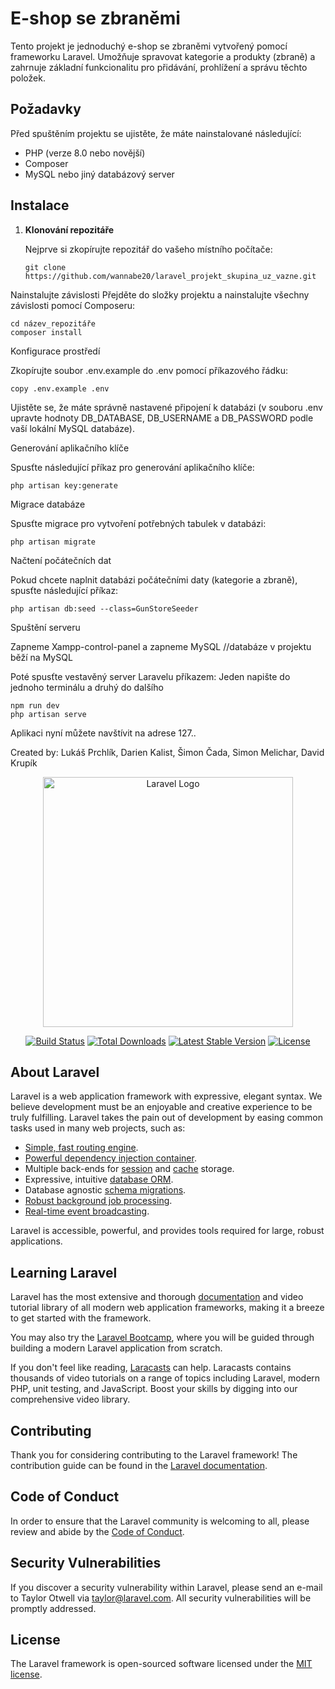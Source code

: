 # E-shop se zbraněmi

Tento projekt je jednoduchý e-shop se zbraněmi vytvořený pomocí frameworku Laravel. Umožňuje spravovat kategorie a produkty (zbraně) a zahrnuje základní funkcionalitu pro přidávání, prohlížení a správu těchto položek.

## Požadavky

Před spuštěním projektu se ujistěte, že máte nainstalované následující:

- PHP (verze 8.0 nebo novější)
- Composer
- MySQL nebo jiný databázový server

## Instalace

1. **Klonování repozitáře**

   Nejprve si zkopírujte repozitář do vašeho místního počítače:

   ```
   git clone https://github.com/wannabe20/laravel_projekt_skupina_uz_vazne.git
   ```
Nainstalujte závislosti
Přejděte do složky projektu a nainstalujte všechny závislosti pomocí Composeru:

```
cd název_repozitáře
composer install
```
Konfigurace prostředí

Zkopírujte soubor .env.example do .env pomocí příkazového řádku:

```
copy .env.example .env
```
Ujistěte se, že máte správně nastavené připojení k databázi (v souboru .env upravte hodnoty DB_DATABASE, DB_USERNAME a DB_PASSWORD podle vaší lokální MySQL databáze).

Generování aplikačního klíče

Spusťte následující příkaz pro generování aplikačního klíče:

```
php artisan key:generate
```
Migrace databáze

Spusťte migrace pro vytvoření potřebných tabulek v databázi:

```
php artisan migrate
```
Načtení počátečních dat

Pokud chcete naplnit databázi počátečními daty (kategorie a zbraně), spusťte následující příkaz:

```
php artisan db:seed --class=GunStoreSeeder
```
Spuštění serveru

Zapneme Xampp-control-panel a zapneme MySQL //databáze v projektu běží na MySQL

Poté spusťte vestavěný server Laravelu příkazem:
Jeden napište do jednoho terminálu a druhý do dalšího
```
npm run dev
php artisan serve
```
Aplikaci nyní můžete navštívit na adrese 127..

Created by: Lukáš Prchlík, Darien Kalist, Šimon Čada, Simon Melichar, David Krupík




<p align="center"><a href="https://laravel.com" target="_blank"><img src="https://raw.githubusercontent.com/laravel/art/master/logo-lockup/5%20SVG/2%20CMYK/1%20Full%20Color/laravel-logolockup-cmyk-red.svg" width="400" alt="Laravel Logo"></a></p>

<p align="center">
<a href="https://github.com/laravel/framework/actions"><img src="https://github.com/laravel/framework/workflows/tests/badge.svg" alt="Build Status"></a>
<a href="https://packagist.org/packages/laravel/framework"><img src="https://img.shields.io/packagist/dt/laravel/framework" alt="Total Downloads"></a>
<a href="https://packagist.org/packages/laravel/framework"><img src="https://img.shields.io/packagist/v/laravel/framework" alt="Latest Stable Version"></a>
<a href="https://packagist.org/packages/laravel/framework"><img src="https://img.shields.io/packagist/l/laravel/framework" alt="License"></a>
</p>

## About Laravel

Laravel is a web application framework with expressive, elegant syntax. We believe development must be an enjoyable and creative experience to be truly fulfilling. Laravel takes the pain out of development by easing common tasks used in many web projects, such as:

- [Simple, fast routing engine](https://laravel.com/docs/routing).
- [Powerful dependency injection container](https://laravel.com/docs/container).
- Multiple back-ends for [session](https://laravel.com/docs/session) and [cache](https://laravel.com/docs/cache) storage.
- Expressive, intuitive [database ORM](https://laravel.com/docs/eloquent).
- Database agnostic [schema migrations](https://laravel.com/docs/migrations).
- [Robust background job processing](https://laravel.com/docs/queues).
- [Real-time event broadcasting](https://laravel.com/docs/broadcasting).

Laravel is accessible, powerful, and provides tools required for large, robust applications.

## Learning Laravel

Laravel has the most extensive and thorough [documentation](https://laravel.com/docs) and video tutorial library of all modern web application frameworks, making it a breeze to get started with the framework.

You may also try the [Laravel Bootcamp](https://bootcamp.laravel.com), where you will be guided through building a modern Laravel application from scratch.

If you don't feel like reading, [Laracasts](https://laracasts.com) can help. Laracasts contains thousands of video tutorials on a range of topics including Laravel, modern PHP, unit testing, and JavaScript. Boost your skills by digging into our comprehensive video library.

## Contributing

Thank you for considering contributing to the Laravel framework! The contribution guide can be found in the [Laravel documentation](https://laravel.com/docs/contributions).

## Code of Conduct

In order to ensure that the Laravel community is welcoming to all, please review and abide by the [Code of Conduct](https://laravel.com/docs/contributions#code-of-conduct).

## Security Vulnerabilities

If you discover a security vulnerability within Laravel, please send an e-mail to Taylor Otwell via [taylor@laravel.com](mailto:taylor@laravel.com). All security vulnerabilities will be promptly addressed.

## License

The Laravel framework is open-sourced software licensed under the [MIT license](https://opensource.org/licenses/MIT).
